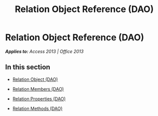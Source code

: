 ﻿---
title: Relation Object Reference (DAO)
TOCTitle: Relation Object
ms:assetid: 681098d1-53c1-4066-8680-44700c3ff72d
ms:mtpsurl: https://msdn.microsoft.com/en-us/library/Dn142315(v=office.15)
ms:contentKeyID: 52072793
ms.date: 09/18/2015
mtps_version: v=office.15
---

# Relation Object Reference (DAO)


_**Applies to:** Access 2013 | Office 2013_

## In this section

  - [Relation Object (DAO)](relation-object-dao.md)

  - [Relation Members (DAO)](relation-members-dao.md)

  - [Relation Properties (DAO)](relation-properties-dao.md)

  - [Relation Methods (DAO)](relation-methods-dao.md)

